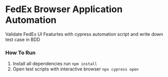 # FedEx Browser Application Automation
Validate FedEx UI Featurtes with cypress automation script and write down test case in BDD

### How To Run
1. Install all dependencies run `npm install`
2. Open test scripts with interactive browser `npx cypress open` 
